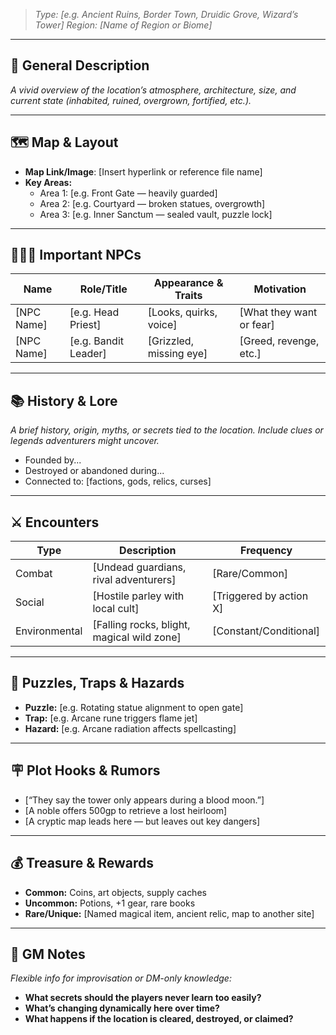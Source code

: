 > *Type: [e.g. Ancient Ruins, Border Town, Druidic Grove, Wizard’s Tower]* 
> *Region: [Name of Region or Biome]*

---

## 🌄 General Description
*A vivid overview of the location’s atmosphere, architecture, size, and current state (inhabited, ruined, overgrown, fortified, etc.).*

---

## 🗺️ Map & Layout
- **Map Link/Image**: [Insert hyperlink or reference file name]
- **Key Areas:**
  - Area 1: [e.g. Front Gate — heavily guarded]
  - Area 2: [e.g. Courtyard — broken statues, overgrowth]
  - Area 3: [e.g. Inner Sanctum — sealed vault, puzzle lock]

---

## 🧑‍🤝‍🧑 Important NPCs
| Name | Role/Title | Appearance & Traits | Motivation |
|------|------------|---------------------|------------|
| [NPC Name] | [e.g. Head Priest] | [Looks, quirks, voice] | [What they want or fear] |
| [NPC Name] | [e.g. Bandit Leader] | [Grizzled, missing eye] | [Greed, revenge, etc.] |

---

## 📚 History & Lore
*A brief history, origin, myths, or secrets tied to the location. Include clues or legends adventurers might uncover.*

- Founded by...
- Destroyed or abandoned during...
- Connected to: [factions, gods, relics, curses]

---

## ⚔️ Encounters
| Type | Description | Frequency |
|------|-------------|-----------|
| Combat | [Undead guardians, rival adventurers] | [Rare/Common] |
| Social | [Hostile parley with local cult] | [Triggered by action X] |
| Environmental | [Falling rocks, blight, magical wild zone] | [Constant/Conditional] |

---

## 🧩 Puzzles, Traps & Hazards
- **Puzzle:** [e.g. Rotating statue alignment to open gate]
- **Trap:** [e.g. Arcane rune triggers flame jet]
- **Hazard:** [e.g. Arcane radiation affects spellcasting]

---

## 🪧 Plot Hooks & Rumors
- [“They say the tower only appears during a blood moon.”]
- [A noble offers 500gp to retrieve a lost heirloom]
- [A cryptic map leads here — but leaves out key dangers]

---

## 💰 Treasure & Rewards
- **Common:** Coins, art objects, supply caches
- **Uncommon:** Potions, +1 gear, rare books
- **Rare/Unique:** [Named magical item, ancient relic, map to another site]

---

## 📓 GM Notes
*Flexible info for improvisation or DM-only knowledge:*
- **What secrets should the players never learn too easily?**
- **What’s changing dynamically here over time?**
- **What happens if the location is cleared, destroyed, or claimed?**